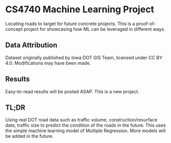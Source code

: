 # CS4740 Machine Learning Project
Locating roads to target for future concrete projects.
This is a proof-of-concept project for showcasing how ML can be leveraged in different ways.

## Data Attribution
Dataset originally published by Iowa DOT GIS Team, licensed under CC BY 4.0. Modifications may have been made.

## Results
Easy-to-read results will be posted ASAP. This is a new project.

## TL;DR
Using real DOT road data such as traffic volume, construction/resurface date, traffic size to predict the condition of the roads in the future.
This uses the simple machine learning model of Multiple Regression. More models will be added in the future.
